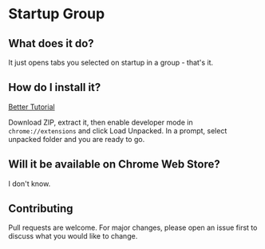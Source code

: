 # Startup Group

## What does it do?

It just opens tabs you selected on startup in a group - that's it.

## How do I install it?

[Better Tutorial](https://ui.vision/howto/install-chrome-extension-from-file)

Download ZIP, extract it, then enable developer mode in `chrome://extensions` and click Load Unpacked. In a prompt, select unpacked folder and you are ready to go.

## Will it be available on Chrome Web Store?

I don't know.

## Contributing

Pull requests are welcome. For major changes, please open an issue first to discuss what you would like to change.
